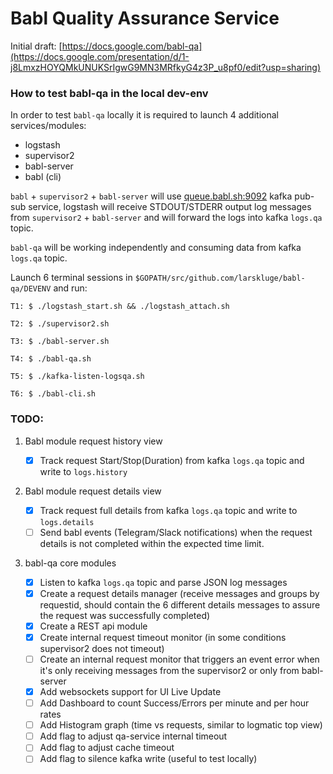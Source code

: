 # Babl Quality Assurance Service

Initial draft: [https://docs.google.com/babl-qa](https://docs.google.com/presentation/d/1-j8LmxzHOYQMkUNUKSrIgwG9MN3MRfkyG4z3P_u8pf0/edit?usp=sharing)

### How to test babl-qa in the local dev-env
In order to test `babl-qa` locally it is required to launch 4 additional services/modules:

- logstash
- supervisor2
- babl-server
- babl (cli)

`babl` + `supervisor2` + `babl-server` will use [queue.babl.sh:9092](queue.babl.sh:9092) kafka pub-sub service, logstash will receive STDOUT/STDERR output log messages from `supervisor2` + `babl-server` and will forward the logs into kafka `logs.qa` topic.

`babl-qa` will be working independently and consuming data from kafka `logs.qa` topic.

Launch 6 terminal sessions in `$GOPATH/src/github.com/larskluge/babl-qa/DEVENV` and run:


	T1: $ ./logstash_start.sh && ./logstash_attach.sh

	T2: $ ./supervisor2.sh

	T3: $ ./babl-server.sh

	T4: $ ./babl-qa.sh

	T5: $ ./kafka-listen-logsqa.sh

	T6: $ ./babl-cli.sh


### TODO:

1. Babl module request history view

	- [x] Track request Start/Stop(Duration) from kafka `logs.qa` topic and write to `logs.history`


2. Babl module request details view
	- [x] Track request full details from kafka `logs.qa` topic and write to `logs.details`
	- [ ] Send babl events (Telegram/Slack notifications) when the request details is not completed within the expected time limit.

3. babl-qa core modules

	- [x] Listen to kafka `logs.qa` topic and parse JSON log messages
	- [x] Create a request details manager (receive messages and groups by requestid, should contain the 6 different details messages to assure the request was successfully completed)
	- [X] Create a REST api module
	- [X] Create internal request timeout monitor (in some conditions supervisor2 does not 	timeout)
	- [ ] Create an internal request monitor that triggers an event error when it's only receiving messages from the supervisor2 or only from babl-server
	- [X] Add websockets support for UI Live Update
	- [ ] Add Dashboard to count Success/Errors per minute and per hour rates
	- [ ] Add Histogram graph (time vs requests, similar to logmatic top view)
	- [ ] Add flag to adjust qa-service internal timeout
	- [ ] Add flag to adjust cache timeout
	- [ ] Add flag to silence kafka write (useful to test locally)
